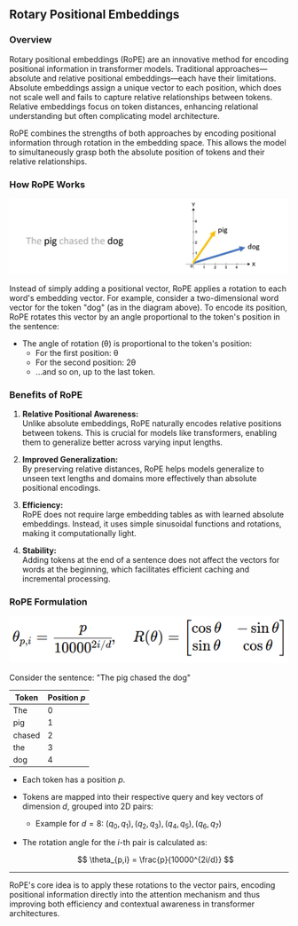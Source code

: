 ## Rotary Positional Embeddings

### Overview

Rotary positional embeddings (RoPE) are an innovative method for encoding positional information in transformer models. Traditional approaches—absolute and relative positional embeddings—each have their limitations. Absolute embeddings assign a unique vector to each position, which does not scale well and fails to capture relative relationships between tokens. Relative embeddings focus on token distances, enhancing relational understanding but often complicating model architecture.

RoPE combines the strengths of both approaches by encoding positional information through rotation in the embedding space. This allows the model to simultaneously grasp both the absolute position of tokens and their relative relationships.

### How RoPE Works

![Output example:](../assets/rope_example.webp)

Instead of simply adding a positional vector, RoPE applies a rotation to each word's embedding vector. For example, consider a two-dimensional word vector for the token "dog" (as in the diagram above). To encode its position, RoPE rotates this vector by an angle proportional to the token's position in the sentence:

- The angle of rotation (θ) is proportional to the token's position:  
  - For the first position: θ  
  - For the second position: 2θ  
  - ...and so on, up to the last token.

### Benefits of RoPE

1. **Relative Positional Awareness:**  
   Unlike absolute embeddings, RoPE naturally encodes relative positions between tokens. This is crucial for models like transformers, enabling them to generalize better across varying input lengths.

2. **Improved Generalization:**  
   By preserving relative distances, RoPE helps models generalize to unseen text lengths and domains more effectively than absolute positional encodings.

3. **Efficiency:**  
   RoPE does not require large embedding tables as with learned absolute embeddings. Instead, it uses simple sinusoidal functions and rotations, making it computationally light.

4. **Stability:**  
   Adding tokens at the end of a sentence does not affect the vectors for words at the beginning, which facilitates efficient caching and incremental processing.

### RoPE Formulation

![Output example:](../assets/RoPE-Theta-Rotation-Formula.png)

Consider the sentence: "The pig chased the dog"

| Token   | Position $p$ |
| ------- | ------------ |
| The     | 0            |
| pig     | 1            |
| chased  | 2            |
| the     | 3            |
| dog     | 4            |

- Each token has a position $p$.
- Tokens are mapped into their respective query and key vectors of dimension $d$, grouped into 2D pairs:
    - Example for $d = 8$: $(q_0, q_1), (q_2, q_3), (q_4, q_5), (q_6, q_7)$
- The rotation angle for the $i$-th pair is calculated as:

  $$
  \theta_{p,i} = \frac{p}{10000^{2i/d}}
  $$

---

RoPE's core idea is to apply these rotations to the vector pairs, encoding positional information directly into the attention mechanism and thus improving both efficiency and contextual awareness in transformer architectures.

